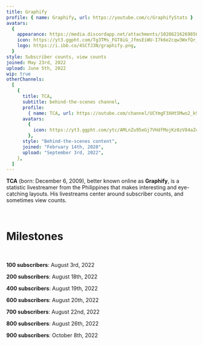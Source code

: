 ```yaml
---
title: Graphify
profile: { name: Graphify, url: https://youtube.com/c/GraphifyStats }
avatars:
  {
    appearance: https://media.discordapp.net/attachments/1028621626985689089/1029316026120278036/cool_avatar.jpg,
    icon: https://yt3.ggpht.com/Tg3TMs_FGT8iG_JfmsEiWU-I7k6e2cqw3WxfQr_TnhA-wgf1MoDRgedQlHlM3nBkHyxUs-9B=s200-c-k-c0x00ffffff-no-rj,
    logo: https://i.ibb.co/4SCfJ3N/graphify.png,
  }
style: Subscriber counts, view counts
joined: May 23rd, 2022
upload: June 5th, 2022
wip: true
otherChannels:
  [
    {
      title: TCA,
      subtitle: behind-the-scenes channel,
      profile:
        { name: TCA, url: https://outube.com/channel/UCYmgF3XHt5Mwo2_k9SSDv7Q },
      avatars:
        {
          icon: https://yt3.ggpht.com/ytc/AMLnZu95eGj7VHdfMojKz0zV84aZceiNYnsP2T5eayoDEw=s176-c-k-c0x00ffffff-no-rj,
        },
      style: "Behind-the-scenes content",
      joined: "February 14th, 2020",
      upload: "September 3rd, 2022",
    },
  ]
---
```


**TCA** (born: December 6, 2009), better known online as **Graphify**, is a statistic livestreamer from the Philippines that makes interesting and eye-catching layouts. His livestreams center around subscriber counts, and sometimes view counts.

<br />

# Milestones

<br />

**100 subscribers**: August 3rd, 2022

**200 subscribers**: August 18th, 2022

**400 subscribers**: August 19th, 2022

**600 subscribers**: August 20th, 2022

**700 subscribers**: August 22nd, 2022

**800 subscribers**: August 26th, 2022

**900 subscribers**: October 8th, 2022

